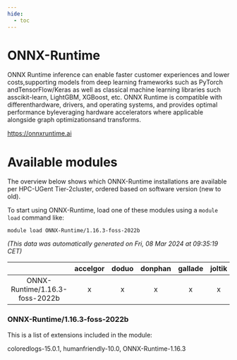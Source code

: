 ```yaml
---
hide:
  - toc
---
```


ONNX-Runtime
============


ONNX Runtime inference can enable faster customer experiences and lower costs,supporting models from deep learning frameworks such as PyTorch andTensorFlow/Keras as well as classical machine learning libraries such asscikit-learn, LightGBM, XGBoost, etc. ONNX Runtime is compatible with differenthardware, drivers, and operating systems, and provides optimal performance byleveraging hardware accelerators where applicable alongside graph optimizationsand transforms.

https://onnxruntime.ai
# Available modules


The overview below shows which ONNX-Runtime installations are available per HPC-UGent Tier-2cluster, ordered based on software version (new to old).

To start using ONNX-Runtime, load one of these modules using a `module load` command like:

```shell
module load ONNX-Runtime/1.16.3-foss-2022b
```

*(This data was automatically generated on Fri, 08 Mar 2024 at 09:35:19 CET)*  

| |accelgor|doduo|donphan|gallade|joltik|skitty|
| :---: | :---: | :---: | :---: | :---: | :---: | :---: |
|ONNX-Runtime/1.16.3-foss-2022b|x|x|x|x|x|x|


### ONNX-Runtime/1.16.3-foss-2022b

This is a list of extensions included in the module:

coloredlogs-15.0.1, humanfriendly-10.0, ONNX-Runtime-1.16.3
